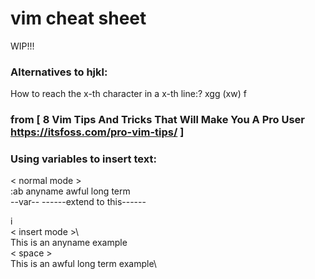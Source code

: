 # vim cheat sheet
WIP!!!

### Alternatives to hjkl:
How to reach the x-th character in a x-th line:?
xgg (xw) f<character>

### from [ 8 Vim Tips And Tricks That Will Make You A Pro User https://itsfoss.com/pro-vim-tips/ ]
### Using variables to insert text:
&lt; normal mode &gt;\
:ab anyname awful long term\
    --var-- ------extend to this------
    
i\
&lt; insert mode &gt;\   
This is an anyname example\
&lt; space &gt;\
This is an awful long term example\
